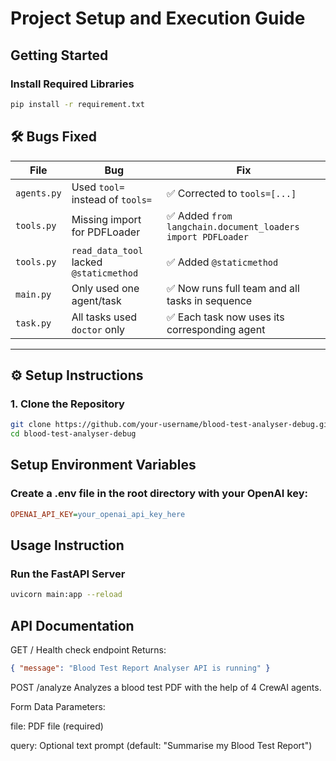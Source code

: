 # Project Setup and Execution Guide

## Getting Started

### Install Required Libraries
```sh
pip install -r requirement.txt
```

## 🛠️ Bugs Fixed

| File         | Bug                                          | Fix                                            |
|--------------|-----------------------------------------------|------------------------------------------------|
| `agents.py`  | Used `tool=` instead of `tools=`             | ✅ Corrected to `tools=[...]`                  |
| `tools.py`   | Missing import for PDFLoader                 | ✅ Added `from langchain.document_loaders import PDFLoader` |
| `tools.py`   | `read_data_tool` lacked `@staticmethod`      | ✅ Added `@staticmethod`                       |
| `main.py`    | Only used one agent/task                     | ✅ Now runs full team and all tasks in sequence |
| `task.py`    | All tasks used `doctor` only                 | ✅ Each task now uses its corresponding agent  |

---

## ⚙️ Setup Instructions

### 1. Clone the Repository
```bash
git clone https://github.com/your-username/blood-test-analyser-debug.git
cd blood-test-analyser-debug
```

## Setup Environment Variables
### Create a .env file in the root directory with your OpenAI key:
```ini
OPENAI_API_KEY=your_openai_api_key_here
```

## Usage Instruction
### Run the FastAPI Server  
```bash
uvicorn main:app --reload
```

## API Documentation
GET /
Health check endpoint
Returns:
```json
{ "message": "Blood Test Report Analyser API is running" }
```

POST /analyze
Analyzes a blood test PDF with the help of 4 CrewAI agents.

Form Data Parameters:

file: PDF file (required)

query: Optional text prompt (default: "Summarise my Blood Test Report")



